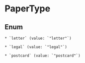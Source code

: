 
# PaperType

## Enum


    * `letter` (value: `"letter"`)

    * `legal` (value: `"legal"`)

    * `postcard` (value: `"postcard"`)



